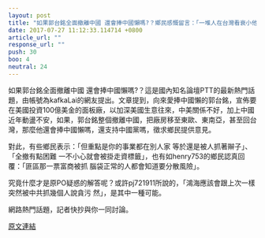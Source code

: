 ```yaml
---
layout: post
title: "如果郭台銘全面撤離中國 還會捧中國懶嗎?？鄉民感慨留言：「一堆人在台灣看衰小他 他會留才怪」。"
date: 2017-07-27 11:12:33.114714 +0800
article_url: ""
response_url: ""
push: 30
boo: 4
neutral: 24
---
```


如果郭台銘全面撤離中國 還會捧中國懶嗎?？這是國內知名論壇PTT的最新熱門話題，由帳號為kafkaLai的網友提出。文章提到，向來愛捧中國懶的郭台銘，宣佈要在美國投資100億美金的面板廠，以加深美國生意往來，中美關係不好，加上中國近年動盪不安，如果，郭台銘整個撤離中國，把廠房移至東歐、東南亞，甚至回台灣，那麼他還會捧中國懶嗎，還支持中國黨嗎，徵求鄉民提供意見。

對此，有些鄉民表示：「但重點是你的事業都在別人家 等於還是被人抓著辮子」、「全撤有點困難 一不小心就會被掛走資標籤」，也有如henry753的鄉民認真回覆：「匪區那一票富商被抓 腦袋正常的人都會知道要分散風險」。

究竟什麼才是原PO疑惑的解答呢？或許pj721911所說的，「鴻海應該會跟上次一樣 突然被中共抓幾個人說貪污 然」，是其中一種可能。

網路熱門話題，記者快抄與你一同討論。

<a href = "https://www.ptt.cc/bbs/Gossiping/M.1501114539.A.2D5.html">原文連結</a>


